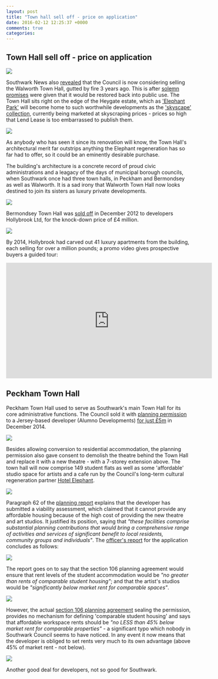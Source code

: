 ```yaml
---
layout: post
title: "Town hall sell off - price on application"
date: 2016-02-12 12:25:37 +0000
comments: true
categories: 
---
```


## Town Hall sell off - price on application
![](http://www.london-se1.co.uk/news/imageuploads/1364655642_91.125.225.38.jpg)


Southwark News also [revealed](http://www.southwarknews.co.uk/news/fire-ravaged-walworth-town-hall-may-never-be-restored-to-its-former-glory/) that the Council is now considering selling the Walworth Town Hall, gutted by fire 3 years ago. This is after [solemn promises](http://www.southwark.gov.uk/news/article/1307/southwark_council_commits_to_restoring_the_walworth_town_hall) were given that it would be restored back into public use. The Town Hall sits right on the edge of the Heygate estate, which as ['Elephant Park'](http://elephantpark.co.uk/) will become home to such worthwhile developments as the ['skyscape' collection](http://www.elephantpark.co.uk/prices-and-availability/skyscape-collection), currently being marketed at skyscraping prices - prices so high that Lend Lease is too embarrassed to publish them.

![](http://crappistmartin.github.io/images/skyscape.jpg)

As anybody who has seen it since its renovation will know, the Town Hall's architectural merit far outstrips anything the Elephant regeneration has so far had to offer, so it could be an eminently desirable purchase. 

The building's architecture is a concrete record of proud civic administrations and a leagacy of the days of municipal borough councils, when Southwark once had three town halls, in Peckham and Bermondsey as well as Walworth.  It is a sad irony that Walworth Town Hall now looks destined to join its sisters as luxury private developments. 

![](https://media.onthemarket.com/properties/2337629/img_0_2_ls.jpg) 

Bermondsey Town Hall was [sold off](http://crappistmartin.github.io/images/LR_bermondseytownhall.pdf) in December 2012 to developers Hollybrook Ltd, for the knock-down price of £4 million. 

![](http://crappistmartin.github.io/images/LR_bermondseytownhall.png) 

By 2014, Hollybrook had carved out 41 luxury apartments from the building, each selling for over a million pounds; a promo video gives prospective buyers a guided tour:

<iframe width="560" height="315" src="https://www.youtube.com/embed/CKo8KxiJSdI" frameborder="0" allowfullscreen></iframe>

## Peckham Town Hall
Peckham Town Hall used to serve as Southwark's main Town Hall for its core administrative functions. The Council sold it with [planning permission](http://moderngov.southwark.gov.uk/documents/s42948/Item%201%20and%202%20report.pdf) to a Jersey-based developer (Alumno Developments) [for just £5m](/images/LR_PeckhamTownHall.pdf) in December 2014. 

![](http://crappistmartin.github.io/images/PeckhamTownHall.jpg)

Besides allowing conversion to residential accommodation, the planning permission also gave consent to demolish the theatre behind the Town Hall and replace it with a new theatre - with a 7-storey extension above. The town hall will now comprise 149 student flats as well as some 'affordable' studio space for artists and a cafe run by the Council's long-term cultural regeneration partner [Hotel Elephant](http://www.hotelelephant.co.uk/).

![](http://crappistmartin.github.io/images/peckhamtownhall.png)

Paragraph 62 of the [planning report](http://moderngov.southwark.gov.uk/documents/s42948/Item%201%20and%202%20report.pdf) explains that the developer has submitted a viability assessment, which claimed that it cannot provide any affordable housing because of the high cost of providing the new theatre and art studios. It justified its position, saying that _"these facilities comprise substantial planning contributions that would bring a comprehensive range of activities and services of significant benefit to local residents, community groups and individuals"_. The [officer's report](http://moderngov.southwark.gov.uk/documents/s42948/Item%201%20and%202%20report.pdf) for the application concludes as follows:

![](http://crappistmartin.github.io/images/peckhamthor.png)

The report goes on to say that the section 106 planning agreement would ensure that rent levels of the student accommodation would be _"no greater than rents of comparable student housing"_; and that the artist's studios would be _"significantly below market rent for comparable spaces"_. 

![](http://crappistmartin.github.io/images/peckhams106.png)

However, the actual [section 106 planning agreement](http://planbuild.southwark.gov.uk/documents/?GetDocument=%7b%7b%7b!J5SYrLl4r0iPhpzIBB3Xiw%3d%3d!%7d%7d%7d) sealing the permission, provides no mechanism for defining 'comparable student housing' and says that affordable workspace rents should be _"no LESS than 45% below market rent for comparable properties"_ - a significant typo which nobody in Southwark Council seems to have noticed. In any event it now means that the developer is obliged to set rents very much to its own advantage (above 45% of market rent - not below).

![](http://35percent.org/images/southwarktownhalls106.png)

Another good deal for developers, not so good for Southwark.
